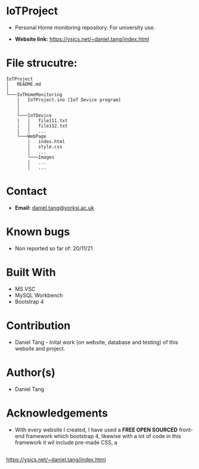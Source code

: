 # IoTProject
- Personal Home monitoring repository. For university use.

- **Website link:** https://ysjcs.net/~daniel.tang/index.html

# File strucutre:
```
IoTProject
│   README.md 
│
└───IoTHomeMonitoring
    │   IoTProject.ino [IoT Device program]
    │   
    │
    └───IoTDevice
    |   │   file111.txt
    |   │   file112.txt
    |   │   ...
    └───WebPage
        │   index.html
        │   style.css
        │   ...
        └───Images
        │   ...
        │   ...
```

# Contact
- **Email:** daniel.tang@yorksj.ac.uk

# Known bugs
- Non reported so far of: 20/11/21

# Built With
- MS VSC
- MySQL Workbench
- Bootstrap 4

# Contribution
- Daniel Tang - Inital work (on website, database and testing) of this website and project.

# Author(s)
- Daniel Tang

# Acknowledgements
- With every website I created, I have used a **FREE OPEN SOURCED** front-end framework which bootstrap 4, likewise with a lot of code in this framework it wil include pre-made CSS,
a


##
https://ysjcs.net/~daniel.tang/index.html
